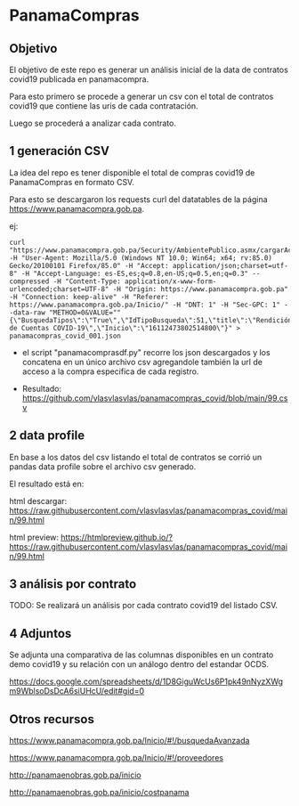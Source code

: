 # PanamaCompras 

## Objetivo

El objetivo de este repo es generar un análisis inicial de la data de contratos covid19 publicada en panamacompra.

Para esto primero se procede a generar un csv con el total de contratos covid19 que contiene las uris de cada contratación.

Luego se procederá a analizar cada contrato.

## 1 generación CSV

La idea del repo es tener disponible el total de compras covid19 de PanamaCompras en formato CSV.

Para esto se descargaron los requests curl del datatables de la página https://www.panamacompra.gob.pa.

ej:
```
curl "https://www.panamacompra.gob.pa/Security/AmbientePublico.asmx/cargarActosOportunidadesDeNegocio" -H "User-Agent: Mozilla/5.0 (Windows NT 10.0; Win64; x64; rv:85.0) Gecko/20100101 Firefox/85.0" -H "Accept: application/json;charset=utf-8" -H "Accept-Language: es-ES,es;q=0.8,en-US;q=0.5,en;q=0.3" --compressed -H "Content-Type: application/x-www-form-urlencoded;charset=UTF-8" -H "Origin: https://www.panamacompra.gob.pa" -H "Connection: keep-alive" -H "Referer: https://www.panamacompra.gob.pa/Inicio/" -H "DNT: 1" -H "Sec-GPC: 1" --data-raw "METHOD=0&VALUE=""{\"BusquedaTipos\":\"True\",\"IdTipoBusqueda\":51,\"title\":\"Rendición de Cuentas COVID-19\",\"Inicio\":\"16112473802514800\"}" > panamacompras_covid_001.json
```

* el script "panamacomprasdf.py" recorre los json descargados y los concatena en un único archivo csv agregandole también la url de acceso a la compra especifica de cada registro.

* Resultado: https://github.com/vlasvlasvlas/panamacompras_covid/blob/main/99.csv

## 2 data profile

En base a los datos del csv listando el total de contratos se corrió un pandas data profile sobre el archivo csv generado.

El resultado está en:

html descargar: https://raw.githubusercontent.com/vlasvlasvlas/panamacompras_covid/main/99.html

html preview: https://htmlpreview.github.io/?https://raw.githubusercontent.com/vlasvlasvlas/panamacompras_covid/main/99.html

## 3 análisis por contrato

TODO: Se realizará un análisis por cada contrato covid19 del listado CSV.

## 4 Adjuntos

Se adjunta una comparativa de las columnas disponibles en un contrato demo covid19 y su relación con un análogo dentro del estandar OCDS.

https://docs.google.com/spreadsheets/d/1D8GiguWcUs6P1pk49nNyzXWgm9WblsoDsDcA6siUHcU/edit#gid=0



## Otros recursos

https://www.panamacompra.gob.pa/Inicio/#!/busquedaAvanzada

https://www.panamacompra.gob.pa/Inicio/#!/proveedores

http://panamaenobras.gob.pa/inicio

http://panamaenobras.gob.pa/inicio/costpanama

